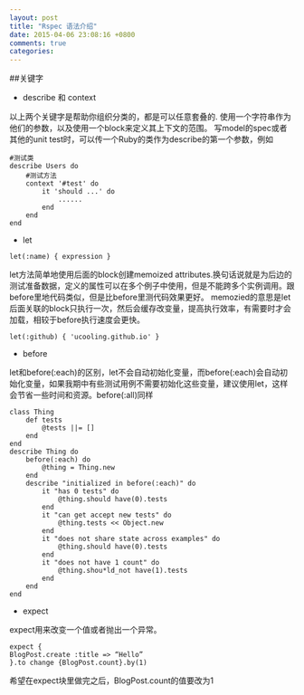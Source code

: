 ```yaml
---
layout: post
title: "Rspec 语法介绍"
date: 2015-04-06 23:08:16 +0800
comments: true
categories: 
---
```

##关键字
* describe 和 context

以上两个关键字是帮助你组织分类的，都是可以任意套叠的.
使用一个字符串作为他们的参数，以及使用一个block来定义其上下文的范围。
写model的spec或者其他的unit test时，可以传一个Ruby的类作为describe的第一个参数，例如

```
#测试类
describe Users do
	#测试方法
	context '#test' do
		it 'should ...' do
			......
		end
	end
end
```
* let

```
let(:name) { expression }
```
let方法简单地使用后面的block创建memoized attributes.换句话说就是为后边的测试准备数据，定义的属性可以在多个例子中使用，但是不能跨多个实例调用。跟before里地代码类似，但是比before里测代码效果更好。
memozied的意思是let后面关联的block只执行一次，然后会缓存改变量，提高执行效率，有需要时才会加载，相较于before执行速度会更快。

```
let(:github) { 'ucooling.github.io' }
```
* before

let和before(:each)的区别，let不会自动初始化变量，而before(:each)会自动初始化变量，如果我期中有些测试用例不需要初始化这些变量，建议使用let，这样会节省一些时间和资源。before(:all)同样

```
class Thing
	def tests
		@tests ||= []
	end
end
describe Thing do
	before(:each) do
		@thing = Thing.new
	end
	describe "initialized in before(:each)" do
		it "has 0 tests" do
			@thing.should have(0).tests
		end
		it "can get accept new tests" do
			@thing.tests << Object.new
		end
		it "does not share state across examples" do
			@thing.should have(0).tests
		end
		it "does not have 1 count" do
			@thing.shou*ld_not have(1).tests
		end
	end
end
```
* expect

expect用来改变一个值或者抛出一个异常。

```
expect { 
BlogPost.create :title => “Hello” 
}.to change {BlogPost.count}.by(1) 
```
希望在expect块里做完之后，BlogPost.count的值要改为1



